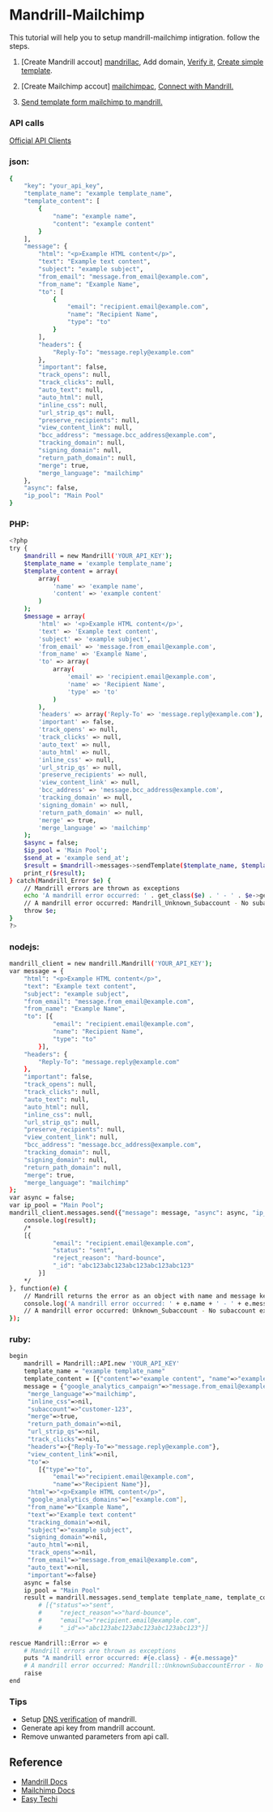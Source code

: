 # Mandrill-Mailchimp

This tutorial will help you to setup mandrill-mailchimp intigration. follow the steps.

  1) [Create Mandrill accout] [mandrillac], Add domain, [Verify it][mandrillveri], [Create simple template][createtemp].
  
  2) [Create Mailchimp accout] [mailchimpac], [Connect with Mandrill.][connect-mandrill]
  
  3) [Send template form mailchimp to mandrill.][send-template] 
  
### API calls
[Official API Clients][inti]
### json:
```sh
{
    "key": "your_api_key",
    "template_name": "example template_name",
    "template_content": [
        {
            "name": "example name",
            "content": "example content"
        }
    ],
    "message": {
        "html": "<p>Example HTML content</p>",
        "text": "Example text content",
        "subject": "example subject",
        "from_email": "message.from_email@example.com",
        "from_name": "Example Name",
        "to": [
            {
                "email": "recipient.email@example.com",
                "name": "Recipient Name",
                "type": "to"
            }
        ],
        "headers": {
            "Reply-To": "message.reply@example.com"
        },
        "important": false,
        "track_opens": null,
        "track_clicks": null,
        "auto_text": null,
        "auto_html": null,
        "inline_css": null,
        "url_strip_qs": null,
        "preserve_recipients": null,
        "view_content_link": null,
        "bcc_address": "message.bcc_address@example.com",
        "tracking_domain": null,
        "signing_domain": null,
        "return_path_domain": null,
        "merge": true,
        "merge_language": "mailchimp"
    },
    "async": false,
    "ip_pool": "Main Pool"
}
```
### PHP:
```sh
<?php
try {
    $mandrill = new Mandrill('YOUR_API_KEY');
    $template_name = 'example template_name';
    $template_content = array(
        array(
            'name' => 'example name',
            'content' => 'example content'
        )
    );
    $message = array(
        'html' => '<p>Example HTML content</p>',
        'text' => 'Example text content',
        'subject' => 'example subject',
        'from_email' => 'message.from_email@example.com',
        'from_name' => 'Example Name',
        'to' => array(
            array(
                'email' => 'recipient.email@example.com',
                'name' => 'Recipient Name',
                'type' => 'to'
            )
        ),
        'headers' => array('Reply-To' => 'message.reply@example.com'),
        'important' => false,
        'track_opens' => null,
        'track_clicks' => null,
        'auto_text' => null,
        'auto_html' => null,
        'inline_css' => null,
        'url_strip_qs' => null,
        'preserve_recipients' => null,
        'view_content_link' => null,
        'bcc_address' => 'message.bcc_address@example.com',
        'tracking_domain' => null,
        'signing_domain' => null,
        'return_path_domain' => null,
        'merge' => true,
        'merge_language' => 'mailchimp'
    );
    $async = false;
    $ip_pool = 'Main Pool';
    $send_at = 'example send_at';
    $result = $mandrill->messages->sendTemplate($template_name, $template_content, $message, $async, $ip_pool);
    print_r($result);
} catch(Mandrill_Error $e) {
    // Mandrill errors are thrown as exceptions
    echo 'A mandrill error occurred: ' . get_class($e) . ' - ' . $e->getMessage();
    // A mandrill error occurred: Mandrill_Unknown_Subaccount - No subaccount exists with the id 'customer-123'
    throw $e;
}
?>
```

### nodejs:
```sh
mandrill_client = new mandrill.Mandrill('YOUR_API_KEY');
var message = {
    "html": "<p>Example HTML content</p>",
    "text": "Example text content",
    "subject": "example subject",
    "from_email": "message.from_email@example.com",
    "from_name": "Example Name",
    "to": [{
            "email": "recipient.email@example.com",
            "name": "Recipient Name",
            "type": "to"
        }],
    "headers": {
        "Reply-To": "message.reply@example.com"
    },
    "important": false,
    "track_opens": null,
    "track_clicks": null,
    "auto_text": null,
    "auto_html": null,
    "inline_css": null,
    "url_strip_qs": null,
    "preserve_recipients": null,
    "view_content_link": null,
    "bcc_address": "message.bcc_address@example.com",
    "tracking_domain": null,
    "signing_domain": null,
    "return_path_domain": null,
    "merge": true,
    "merge_language": "mailchimp"
};
var async = false;
var ip_pool = "Main Pool";
mandrill_client.messages.send({"message": message, "async": async, "ip_pool": ip_pool}, function(result) {
    console.log(result);
    /*
    [{
            "email": "recipient.email@example.com",
            "status": "sent",
            "reject_reason": "hard-bounce",
            "_id": "abc123abc123abc123abc123abc123"
        }]
    */
}, function(e) {
    // Mandrill returns the error as an object with name and message keys
    console.log('A mandrill error occurred: ' + e.name + ' - ' + e.message);
    // A mandrill error occurred: Unknown_Subaccount - No subaccount exists with the id 'customer-123'
});
```
### ruby:
```sh
begin
    mandrill = Mandrill::API.new 'YOUR_API_KEY'
    template_name = "example template_name"
    template_content = [{"content"=>"example content", "name"=>"example name"}]
    message = {"google_analytics_campaign"=>"message.from_email@example.com",
     "merge_language"=>"mailchimp",
     "inline_css"=>nil,
     "subaccount"=>"customer-123",
     "merge"=>true,
     "return_path_domain"=>nil,
     "url_strip_qs"=>nil,
     "track_clicks"=>nil,
     "headers"=>{"Reply-To"=>"message.reply@example.com"},
     "view_content_link"=>nil,
     "to"=>
        [{"type"=>"to",
            "email"=>"recipient.email@example.com",
            "name"=>"Recipient Name"}],
     "html"=>"<p>Example HTML content</p>",
     "google_analytics_domains"=>["example.com"],
     "from_name"=>"Example Name",
     "text"=>"Example text content"
     "tracking_domain"=>nil,
     "subject"=>"example subject",
     "signing_domain"=>nil,
     "auto_html"=>nil,
     "track_opens"=>nil,
     "from_email"=>"message.from_email@example.com",
     "auto_text"=>nil,
     "important"=>false}
    async = false
    ip_pool = "Main Pool"
    result = mandrill.messages.send_template template_name, template_content, message, async, ip_pool
        # [{"status"=>"sent",
        #     "reject_reason"=>"hard-bounce",
        #     "email"=>"recipient.email@example.com",
        #     "_id"=>"abc123abc123abc123abc123abc123"}]
    
rescue Mandrill::Error => e
    # Mandrill errors are thrown as exceptions
    puts "A mandrill error occurred: #{e.class} - #{e.message}"
    # A mandrill error occurred: Mandrill::UnknownSubaccountError - No subaccount exists with the id 'customer-123'
    raise
end
```

### Tips

 - Setup [DNS verification][dns-mandrill] of mandrill.
 - Generate api key from mandrill account.
 - Remove unwanted parameters from api call. 
 

 
## Reference
  - [Mandrill Docs][mndoc]
  - [Mailchimp Docs][mcdoc]
  - [Easy Techi][ET]

   
 

   [mandrillac]:<https://www.mandrill.com/signup/>
   [mailchimpac]:<https://login.mailchimp.com/signup>
   [mandrillveri]:<https://www.youtube.com/watch?v=tP1ywBlPuf4>
   [createtemp]:<https://www.youtube.com/watch?v=BNFrStrhER8>
   [connect-mandrill]:<http://kb.mailchimp.com/integrations/other-integrations/mandrill-for-mailchimp-users>
   [send-template]:<https://mandrill.zendesk.com/hc/en-us/articles/205583097-How-do-I-add-a-MailChimp-template-to-my-Mandrill-account->
   [dns-mandrill]:<https://mandrill.zendesk.com/hc/en-us/articles/205582277-How-to-Add-DNS-Records-for-Sending-Domains>
   [inti]:<https://mandrillapp.com/docs/integrations.html>
   [mndoc]:<https://mandrillapp.com/docs/>
   [mcdoc]:<http://developer.mailchimp.com/documentation/mailchimp/?_ga=1.173251683.1335557208.1449041276>
   [ET]:<https://www.youtube.com/watch?v=BNFrStrhER8>

